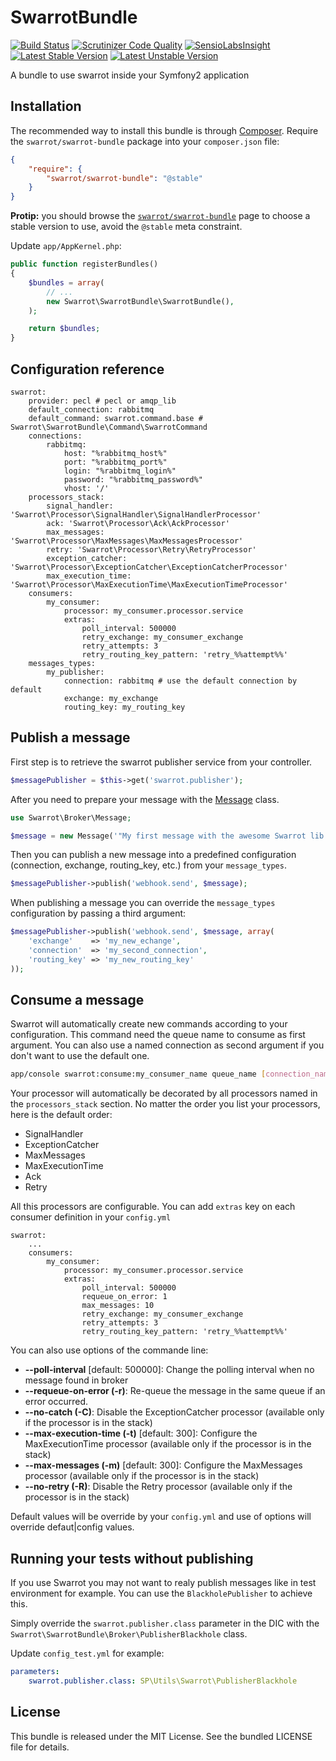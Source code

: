 # SwarrotBundle

[![Build Status](https://travis-ci.org/swarrot/SwarrotBundle.png)](https://travis-ci.org/swarrot/SwarrotBundle)
[![Scrutinizer Code Quality](https://scrutinizer-ci.com/g/swarrot/SwarrotBundle/badges/quality-score.png?s=ec21025fb36203d8c7f39d4d68b647a58698816d)](https://scrutinizer-ci.com/g/swarrot/SwarrotBundle/)
[![SensioLabsInsight](https://insight.sensiolabs.com/projects/0a042607-3367-4057-b56d-c2d29c600c9a/mini.png)](https://insight.sensiolabs.com/projects/0a042607-3367-4057-b56d-c2d29c600c9a)
[![Latest Stable Version](https://poser.pugx.org/swarrot/swarrot-bundle/v/stable.png)](https://packagist.org/packages/swarrot/swarrot-bundle)
[![Latest Unstable Version](https://poser.pugx.org/swarrot/swarrot-bundle/v/unstable.svg)](https://packagist.org/packages/swarrot/swarrot-bundle)

A bundle to use swarrot inside your Symfony2 application

## Installation

The recommended way to install this bundle is through
[Composer](http://getcomposer.org/). Require the `swarrot/swarrot-bundle`
package into your `composer.json` file:

```json
{
    "require": {
        "swarrot/swarrot-bundle": "@stable"
    }
}
```

**Protip:** you should browse the
[`swarrot/swarrot-bundle`](https://packagist.org/packages/swarrot/swarrot-bundle)
page to choose a stable version to use, avoid the `@stable` meta constraint.

Update `app/AppKernel.php`:

```php
public function registerBundles()
{
    $bundles = array(
        // ...
        new Swarrot\SwarrotBundle\SwarrotBundle(),
    );

    return $bundles;
}
```

## Configuration reference

```
swarrot:
    provider: pecl # pecl or amqp_lib
    default_connection: rabbitmq
    default_command: swarrot.command.base # Swarrot\SwarrotBundle\Command\SwarrotCommand
    connections:
        rabbitmq:
            host: "%rabbitmq_host%"
            port: "%rabbitmq_port%"
            login: "%rabbitmq_login%"
            password: "%rabbitmq_password%"
            vhost: '/'
    processors_stack:
        signal_handler: 'Swarrot\Processor\SignalHandler\SignalHandlerProcessor'
        ack: 'Swarrot\Processor\Ack\AckProcessor'
        max_messages: 'Swarrot\Processor\MaxMessages\MaxMessagesProcessor'
        retry: 'Swarrot\Processor\Retry\RetryProcessor'
        exception_catcher: 'Swarrot\Processor\ExceptionCatcher\ExceptionCatcherProcessor'
        max_execution_time: 'Swarrot\Processor\MaxExecutionTime\MaxExecutionTimeProcessor'
    consumers:
        my_consumer:
            processor: my_consumer.processor.service
            extras:
                poll_interval: 500000
                retry_exchange: my_consumer_exchange
                retry_attempts: 3
                retry_routing_key_pattern: 'retry_%%attempt%%'
    messages_types:
        my_publisher:
            connection: rabbitmq # use the default connection by default
            exchange: my_exchange
            routing_key: my_routing_key

```

## Publish a message

First step is to retrieve the swarrot publisher service from your controller.

```php
$messagePublisher = $this->get('swarrot.publisher');
```

After you need to prepare your message with the
[Message](https://github.com/swarrot/swarrot/blob/master/src/Swarrot/Broker/Message.php)
class.

```php
use Swarrot\Broker\Message;

$message = new Message('"My first message with the awesome Swarrot lib :)"');
```

Then you can publish a new message into a predefined configuration (connection,
exchange, routing_key, etc.) from your `message_types`.

```php
$messagePublisher->publish('webhook.send', $message);
```

When publishing a message you can override the `message_types` configuration by
passing a third argument:

```php
$messagePublisher->publish('webhook.send', $message, array(
    'exchange'    => 'my_new_echange',
    'connection'  => 'my_second_connection',
    'routing_key' => 'my_new_routing_key'
));
```

## Consume a message

Swarrot will automatically create new commands according to your configuration.
This command need the queue name to consume as first argument. You can also use
a named connection as second argument if you don't want to use the default one.

```bash
app/console swarrot:consume:my_consumer_name queue_name [connection_name]
```

Your processor will automatically be decorated by all processors named in the
`processors_stack` section. No matter the order you list your processors,
here is the default order:

* SignalHandler
* ExceptionCatcher
* MaxMessages
* MaxExecutionTime
* Ack
* Retry

All this processors are configurable.
You can add `extras` key on each consumer definition in your `config.yml`

```
swarrot:
    ...
    consumers:
        my_consumer:
            processor: my_consumer.processor.service
            extras:
                poll_interval: 500000
                requeue_on_error: 1
                max_messages: 10
                retry_exchange: my_consumer_exchange
                retry_attempts: 3
                retry_routing_key_pattern: 'retry_%%attempt%%'
```
 
You can also use options of the commande line:

* **--poll-interval** [default: 500000]: Change the polling interval when no
  message found in broker
* **--requeue-on-error (-r)**: Re-queue the message in the same queue if an error
  occurred.
* **--no-catch (-C)**: Disable the ExceptionCatcher processor (available only if
  the processor is in the stack)
* **--max-execution-time (-t)** [default: 300]: Configure the MaxExecutionTime
  processor (available only if the processor is in the stack)
* **--max-messages (-m)** [default: 300]: Configure the MaxMessages processor
  (available only if the processor is in the stack)
* **--no-retry (-R)**: Disable the Retry processor (available only if the processor
  is in the stack)

Default values will be override by your `config.yml` and use of options will override defaut|config values.

## Running your tests without publishing
If you use Swarrot you may not want to realy publish  messages like in test environment for example. You can use the `BlackholePublisher` to achieve this.

Simply override the `swarrot.publisher.class` parameter in the DIC with the `Swarrot\SwarrotBundle\Broker\PublisherBlackhole` class.

Update `config_test.yml` for example:

```yaml
parameters:
    swarrot.publisher.class: SP\Utils\Swarrot\PublisherBlackhole
```

## License

This bundle is released under the MIT License. See the bundled LICENSE file for
details.

